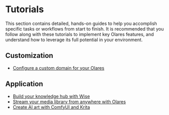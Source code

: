 # Tutorials

This section contains detailed, hands-on guides to help you accomplish specific tasks or workflows from start to finish.
It is recommended that you follow along with these tutorials to implement key Olares features, and understand how to leverage its full potential in your environment.

## Customization

- [Configure a custom domain for your Olares](set-custom-domain.md)

## Application
- [Build your knowledge hub with Wise](organize-content.md)
- [Stream your media library from anywhere with Olares](stream-media.md)
- [Create AI art with ComfyUI and Krita](comfyui-for-krita.md)

  